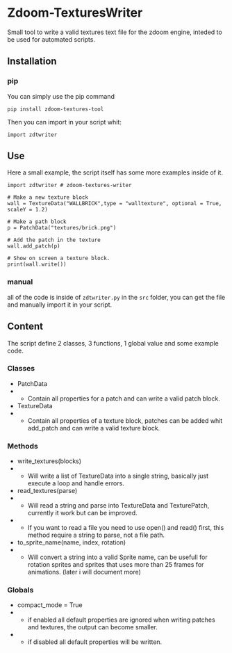 # Zdoom-TexturesWriter
Small tool to write a valid textures text file for the zdoom engine, inteded to be used for automated scripts.

## Installation
### pip
You can simply use the pip command

```pip install zdoom-textures-tool```

Then you can import in your script whit:

```import zdtwriter```

## Use
Here a small example, the script itself has some more examples inside of it.
```
import zdtwriter # zdoom-textures-writer

# Make a new texture block
wall = TextureData("WALLBRICK",type = "walltexture", optional = True, scaleY = 1.2)

# Make a path block
p = PatchData("textures/brick.png")

# Add the patch in the texture
wall.add_patch(p)

# Show on screen a texture block.
print(wall.write())
```

### manual
all of the code is inside of ```zdtwriter.py``` in the ```src``` folder, you can get the file and manually import it in your script.

## Content
The script define 2 classes, 3 functions, 1 global value and some example code.

### Classes
- PatchData
- - Contain all properties for a patch and can write a valid patch block.
- TextureData
- - Contain all properties of a texture block, patches can be added whit add_patch and can write a valid texture block.

### Methods
- write_textures(blocks)
- - Will write a list of TextureData into a single string, basically just execute a loop and handle errors.
- read_textures(parse)
- - Will read a string and parse into TextureData and TexturePatch, currently it work but can be improved.
- - If you want to read a file you need to use open() and read() first, this method require a string to parse, not a file path.
- to_sprite_name(name, index, rotation)
- - Will convert a string into a valid Sprite name, can be usefull for rotation sprites and sprites that uses more than 25 frames for animations. (later i will document more)

### Globals
- compact_mode = True
- - if enabled all default properties are ignored when writing patches and textures, the output can become smaller.
- - if disabled all default properties will be written.
